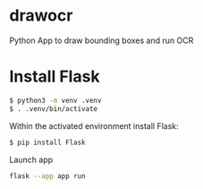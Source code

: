 # drawocr
Python App to draw bounding boxes and run OCR

# Install Flask

```sh
$ python3 -m venv .venv
$ . .venv/bin/activate
```

Within the activated environment install Flask:

```sh
$ pip install Flask
```

Launch app

```sh
flask --app app run
```
